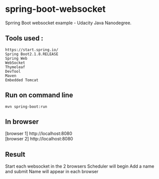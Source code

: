 # spring-boot-websocket
Sprring Boot websocket example - Udacity Java Nanodegree. 

## Tools used :

    https://start.spring.io/
    Spring Boot2.1.8.RELEASE
    Spring Web
    WebSocket
    Thymeleaf
    DevTool
    Maven
    Embedded Tomcat
    
 ## Run on command line  
 
    mvn spring-boot:run 
    
 ## In browser  
   
   [browser 1] http://localhost:8080 </br>
   [browser 2] http://localhost:8080 </br>
   
 ## Result 
 
  Start each websocket in the 2 browsers
  Scheduler will begin
  Add a name and submit
  Name will appear in each browser
